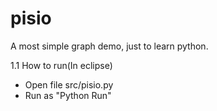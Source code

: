 pisio
==========
A most simple graph demo, just to learn python.

1.1 How to run(In eclipse)
- Open file src/pisio.py
- Run as "Python Run"
